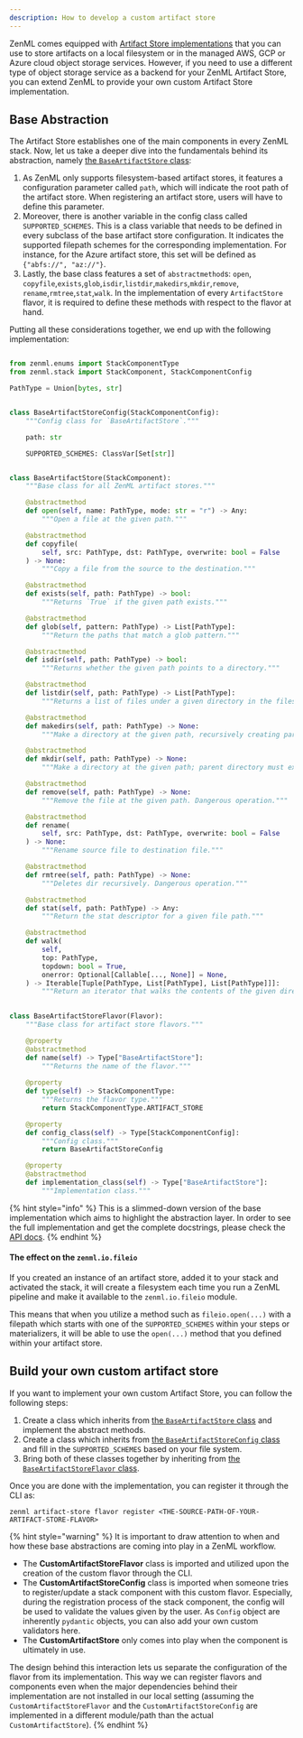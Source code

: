 ```yaml
---
description: How to develop a custom artifact store
---
```


ZenML comes equipped with [Artifact Store implementations](./artifact-stores.md#artifact-store-flavors)
that you can use to store artifacts on a local filesystem or in the managed AWS,
GCP or Azure cloud object storage services. However, if you need to use a
different type of object storage service as a backend for your ZenML Artifact
Store, you can extend ZenML to provide your own custom Artifact Store
implementation.

## Base Abstraction

The Artifact Store establishes one of the main components in every ZenML stack.
Now, let us take a deeper dive into the fundamentals behind its abstraction,
namely [the `BaseArtifactStore` class](https://apidocs.zenml.io/latest/api_docs/artifact_stores/#zenml.artifact_stores.base_artifact_store.BaseArtifactStore):

1. As ZenML only supports filesystem-based artifact stores, it features a 
configuration parameter called `path`, which will indicate the root path of 
the artifact store. When registering an artifact store, users will have to 
define this parameter.
2. Moreover, there is another variable in the config class called 
`SUPPORTED_SCHEMES`. This is a class variable that needs to be defined 
in every subclass of the base artifact store configuration. It indicates the 
supported filepath schemes for the corresponding implementation. For instance, 
for the Azure artifact store, this set will be defined as 
`{"abfs://", "az://"}`.
3. Lastly, the base class features a set of `abstractmethod`s: `open`,
`copyfile`,`exists`,`glob`,`isdir`,`listdir`,`makedirs`,`mkdir`,`remove`,
`rename`,`rmtree`,`stat`,`walk`. In the implementation of every 
`ArtifactStore` flavor, it is required to define these methods with respect 
to the flavor at hand.

Putting all these considerations together, we end up with the following 
implementation:

```python

from zenml.enums import StackComponentType
from zenml.stack import StackComponent, StackComponentConfig

PathType = Union[bytes, str]


class BaseArtifactStoreConfig(StackComponentConfig):
    """Config class for `BaseArtifactStore`."""

    path: str

    SUPPORTED_SCHEMES: ClassVar[Set[str]]


class BaseArtifactStore(StackComponent):
    """Base class for all ZenML artifact stores."""

    @abstractmethod
    def open(self, name: PathType, mode: str = "r") -> Any:
        """Open a file at the given path."""

    @abstractmethod
    def copyfile(
        self, src: PathType, dst: PathType, overwrite: bool = False
    ) -> None:
        """Copy a file from the source to the destination."""

    @abstractmethod
    def exists(self, path: PathType) -> bool:
        """Returns `True` if the given path exists."""

    @abstractmethod
    def glob(self, pattern: PathType) -> List[PathType]:
        """Return the paths that match a glob pattern."""

    @abstractmethod
    def isdir(self, path: PathType) -> bool:
        """Returns whether the given path points to a directory."""

    @abstractmethod
    def listdir(self, path: PathType) -> List[PathType]:
        """Returns a list of files under a given directory in the filesystem."""

    @abstractmethod
    def makedirs(self, path: PathType) -> None:
        """Make a directory at the given path, recursively creating parents."""

    @abstractmethod
    def mkdir(self, path: PathType) -> None:
        """Make a directory at the given path; parent directory must exist."""

    @abstractmethod
    def remove(self, path: PathType) -> None:
        """Remove the file at the given path. Dangerous operation."""

    @abstractmethod
    def rename(
        self, src: PathType, dst: PathType, overwrite: bool = False
    ) -> None:
        """Rename source file to destination file."""

    @abstractmethod
    def rmtree(self, path: PathType) -> None:
        """Deletes dir recursively. Dangerous operation."""

    @abstractmethod
    def stat(self, path: PathType) -> Any:
        """Return the stat descriptor for a given file path."""

    @abstractmethod
    def walk(
        self,
        top: PathType,
        topdown: bool = True,
        onerror: Optional[Callable[..., None]] = None,
    ) -> Iterable[Tuple[PathType, List[PathType], List[PathType]]]:
        """Return an iterator that walks the contents of the given directory."""

        
class BaseArtifactStoreFlavor(Flavor):
    """Base class for artifact store flavors."""

    @property
    @abstractmethod
    def name(self) -> Type["BaseArtifactStore"]:
        """Returns the name of the flavor."""
        
    @property
    def type(self) -> StackComponentType:
        """Returns the flavor type."""
        return StackComponentType.ARTIFACT_STORE

    @property
    def config_class(self) -> Type[StackComponentConfig]:
        """Config class."""
        return BaseArtifactStoreConfig

    @property
    @abstractmethod
    def implementation_class(self) -> Type["BaseArtifactStore"]:
        """Implementation class."""
```

{% hint style="info" %}
This is a slimmed-down version of the base implementation which aims to 
highlight the abstraction layer. In order to see the full implementation 
and get the complete docstrings, please check the [API docs](https://apidocs.zenml.io/latest/api_docs/artifact_stores/#zenml.artifact_stores.base_artifact_store.BaseArtifactStore).
{% endhint %}

#### The effect on the `zenml.io.fileio`

If you created an instance of an artifact store, added it to your stack and 
activated the stack, it will create a filesystem each time you run a ZenML 
pipeline and make it available to the `zenml.io.fileio` module. 

This means that when you utilize a method such as `fileio.open(...)` with a 
filepath which starts with one of the `SUPPORTED_SCHEMES` within 
your steps or materializers, it will be able to use the `open(...)` method 
that you defined within your artifact store.

## Build your own custom artifact store

If you want to implement your own custom Artifact Store, you can 
follow the following steps:

1. Create a class which inherits from [the `BaseArtifactStore` class](https://apidocs.zenml.io/latest/api_docs/artifact_stores/#zenml.artifact_stores.base_artifact_store.BaseArtifactStore)
and implement the abstract methods.
2. Create a class which inherits from [the `BaseArtifactStoreConfig` class]() 
and fill in the `SUPPORTED_SCHEMES` based on your file system.
3. Bring both of these classes together by inheriting from [the
`BaseArtifactStoreFlavor` class]().

Once you are done with the implementation, you can register it through the CLI 
as:

```shell
zenml artifact-store flavor register <THE-SOURCE-PATH-OF-YOUR-ARTIFACT-STORE-FLAVOR>
```

{% hint style="warning" %}
It is important to draw attention to when and how these base abstractions are 
coming into play in a ZenML workflow.

- The **CustomArtifactStoreFlavor** class is imported and utilized upon the 
creation of the custom flavor through the CLI.
- The **CustomArtifactStoreConfig** class is imported when someone tries to 
register/update a stack component with this custom flavor. Especially, 
during the registration process of the stack component, the config will be used 
to validate the values given by the user. As `Config` object are inherently 
`pydantic` objects, you can also add your own custom validators here.
- The **CustomArtifactStore** only comes into play when the component is 
ultimately in use. 

The design behind this interaction lets us separate the configuration of the 
flavor from its implementation. This way we can register flavors and components 
even when the major dependencies behind their implementation are not installed
in our local setting (assuming the `CustomArtifactStoreFlavor` and the 
`CustomArtifactStoreConfig` are implemented in a different module/path than 
the actual `CustomArtifactStore`).
{% endhint %}